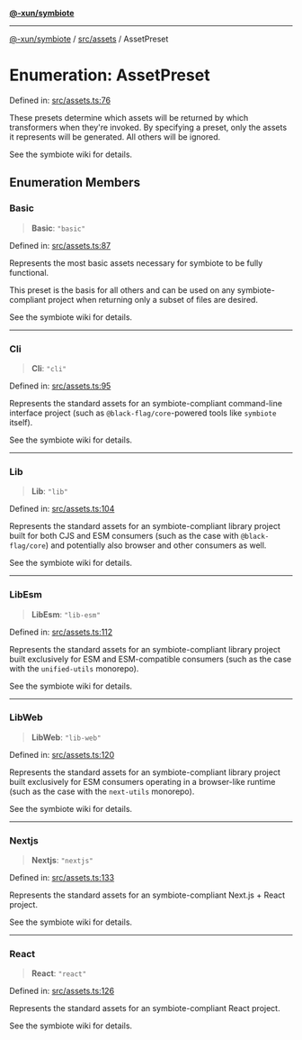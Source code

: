 [**@-xun/symbiote**](../../../README.md)

***

[@-xun/symbiote](../../../README.md) / [src/assets](../README.md) / AssetPreset

# Enumeration: AssetPreset

Defined in: [src/assets.ts:76](https://github.com/Xunnamius/symbiote/blob/e4a3480a34344acbb42f5fad75ae58e0064f0a51/src/assets.ts#L76)

These presets determine which assets will be returned by which transformers
when they're invoked. By specifying a preset, only the assets it represents
will be generated. All others will be ignored.

See the symbiote wiki for details.

## Enumeration Members

### Basic

> **Basic**: `"basic"`

Defined in: [src/assets.ts:87](https://github.com/Xunnamius/symbiote/blob/e4a3480a34344acbb42f5fad75ae58e0064f0a51/src/assets.ts#L87)

Represents the most basic assets necessary for symbiote to be fully
functional.

This preset is the basis for all others and can be used on any
symbiote-compliant project when returning only a subset of files are
desired.

See the symbiote wiki for details.

***

### Cli

> **Cli**: `"cli"`

Defined in: [src/assets.ts:95](https://github.com/Xunnamius/symbiote/blob/e4a3480a34344acbb42f5fad75ae58e0064f0a51/src/assets.ts#L95)

Represents the standard assets for an symbiote-compliant command-line
interface project (such as `@black-flag/core`-powered tools like `symbiote`
itself).

See the symbiote wiki for details.

***

### Lib

> **Lib**: `"lib"`

Defined in: [src/assets.ts:104](https://github.com/Xunnamius/symbiote/blob/e4a3480a34344acbb42f5fad75ae58e0064f0a51/src/assets.ts#L104)

Represents the standard assets for an symbiote-compliant library project
built for both CJS and ESM consumers (such as the case with
`@black-flag/core`) and potentially also browser and other consumers as
well.

See the symbiote wiki for details.

***

### LibEsm

> **LibEsm**: `"lib-esm"`

Defined in: [src/assets.ts:112](https://github.com/Xunnamius/symbiote/blob/e4a3480a34344acbb42f5fad75ae58e0064f0a51/src/assets.ts#L112)

Represents the standard assets for an symbiote-compliant library project
built exclusively for ESM and ESM-compatible consumers (such as the case
with the `unified-utils` monorepo).

See the symbiote wiki for details.

***

### LibWeb

> **LibWeb**: `"lib-web"`

Defined in: [src/assets.ts:120](https://github.com/Xunnamius/symbiote/blob/e4a3480a34344acbb42f5fad75ae58e0064f0a51/src/assets.ts#L120)

Represents the standard assets for an symbiote-compliant library project
built exclusively for ESM consumers operating in a browser-like runtime
(such as the case with the `next-utils` monorepo).

See the symbiote wiki for details.

***

### Nextjs

> **Nextjs**: `"nextjs"`

Defined in: [src/assets.ts:133](https://github.com/Xunnamius/symbiote/blob/e4a3480a34344acbb42f5fad75ae58e0064f0a51/src/assets.ts#L133)

Represents the standard assets for an symbiote-compliant Next.js + React
project.

See the symbiote wiki for details.

***

### React

> **React**: `"react"`

Defined in: [src/assets.ts:126](https://github.com/Xunnamius/symbiote/blob/e4a3480a34344acbb42f5fad75ae58e0064f0a51/src/assets.ts#L126)

Represents the standard assets for an symbiote-compliant React project.

See the symbiote wiki for details.
